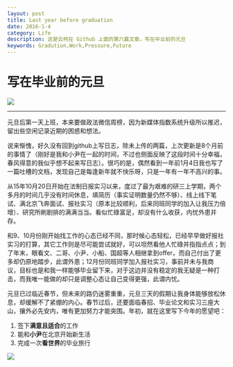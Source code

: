 ```yaml
---
layout: post
title: Last year before graduation
date: 2016-1-4
category: Life
description: 这是云柯在 Github 上面的第六篇文章，写在毕业前的元旦
keywords: Gradution,Work,Pressure,Future
---
```

# 写在毕业前的元旦

![](http://ww2.sinaimg.cn/bmiddle/6ad669abjw1eznfib3ztpj21kw11vgv2.jpg)

***
元旦后第一天上班，本来要做政法微信周榜，因为新媒体指数系统升级所以推迟，留出些空闲记录近期的困惑和想法。         

说来惭愧，好久没有回到github上写日志，除未上传的两篇，上次更新是8个月前的事情了（刚好是我和小尹在一起的时间，不过也侧面反映了这段时间十分幸福，春风得意的我似乎想不起来写日志）。很巧的是，偶然看到一年前1月4日我也写了一篇吐槽的文档，发现自己是每逢新年就不快乐呀，只是一年有一年不高兴的事。       

从15年10月20日开始在法制日报实习以来，度过了最为艰难的研三上学期，两个多月的时间几乎没有时间休息，填简历（事实证明数量仍然不够）、线上线下笔试、满北京飞奔面试、报社实习（原本比较顺利，后来同班同学的加入让我压力倍增）、研究所刷剧排的满满当当。看似忙碌富足，却没有什么收获，内忧外患并存。      

和9、10月份刚开始找工作的心态已经不同，那时候心态轻松，已经早早做好报社实习的打算，其它工作则是尽可能尝试就好，可以坦然看他人忙碌并指指点点；到了年末，眼看文、二哥、小尹、小船、国超等人相继拿到offer，而自己付出了更多却仍原地踏步，此谓外患；12月份同班同学加入报社实习，事前并未与我商议，目标也是和我一样能够毕业留下来，对于这边并没有稳定的我无疑是一种打击，而我唯一能做的却只是调整心态让自己变得更强，此谓内忧。         

元旦已过临近春节，但未来的路仍迷雾重重，元旦三天的假期让我身体能够放松休息，却缓解不了紧绷的内心。春节过后，还要面临春招、毕业论文和实习三座大山，攘外必先安内，唯有更加努力才能突围。年初，就在这里写下今年的愿望吧：      

1. 签下**满意且适合**的工作 
2. 能和**小尹**在北京开始新生活
3. 完成一次**看世界**的毕业旅行

![](https://s-media-cache-ak0.pinimg.com/474x/42/59/d7/4259d7ff6fc308b9bf0bbc02a63c1170.jpg)  
